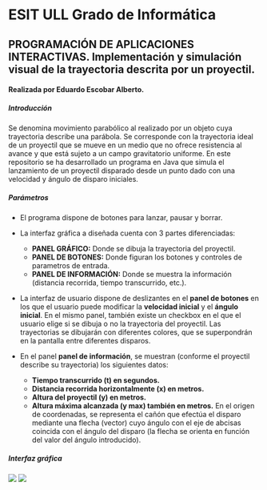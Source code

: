 # ESIT ULL Grado de Informática
## PROGRAMACIÓN DE APLICACIONES INTERACTIVAS. Implementación y simulación visual de la trayectoria descrita por un proyectil.
#### Realizada por Eduardo Escobar Alberto.

##### Introducción
Se denomina movimiento parabólico al realizado por un objeto cuya trayectoria describe una parábola. Se corresponde con la trayectoria ideal de un proyectil que se mueve en un medio que no ofrece resistencia al avance y que está sujeto a un campo gravitatorio uniforme.
En este repositorio se ha desarrollado un programa en Java que simula el lanzamiento de un proyectil disparado desde un punto dado con una velocidad y ángulo de disparo iniciales.

##### Parámetros
* El programa dispone de botones para lanzar, pausar y borrar.
* La interfaz gráfica a diseñada cuenta con 3 partes diferenciadas:
	- **PANEL GRÁFICO:** Donde se dibuja la trayectoria del proyectil.
	- **PANEL DE BOTONES:** Donde figuran los botones y controles de parametros de entrada.
	- **PANEL DE INFORMACIÓN:** Donde se muestra la información (distancia recorrida, tiempo transcurrido, etc.).
	
* La interfaz de usuario dispone de deslizantes en el **panel de botones** en los que el usuario puede modificar la **velocidad inicial** y el **ángulo inicial**. En el mismo panel, también existe un checkbox en el que el usuario elige si se dibuja o no la trayectoria del proyectil. Las trayectorias se dibujarán con diferentes colores, que se superpondrán en la pantalla entre diferentes disparos.
* En el panel **panel de información**, se muestran (conforme el proyectil describe su trayectoria) los siguientes datos: 
	- **Tiempo transcurrido (t) en segundos.**
	- **Distancia recorrida horizontalmente (x) en metros.**
	- **Altura del proyectil (y) en metros.**
	- **Altura máxima alcanzada (y max) también en metros.**
En el origen de coordenadas, se representa el cañón que efectúa el disparo mediante una flecha (vector) cuyo ángulo con el eje de abcisas coincida con el ángulo del disparo (la flecha se orienta en función del valor del ángulo introducido).

##### Interfaz gráfica
![](interfaz_grafica/panel_configuracion.png) ![](interfaz_grafica/ejemplo_ejecucion.png)
